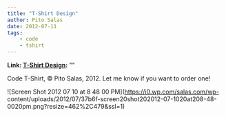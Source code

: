 ```yaml
---
title: "T-Shirt Design"
author: Pito Salas
date: 2012-07-11
tags:
    - code
    - tshirt
---
```


**Link: [T-Shirt Design](None):** ""

Code T-Shirt, © Pito Salas, 2012. Let me know if you want to order one!

![Screen Shot 2012 07 10 at 8 48 00 PM](https://i0.wp.com/salas.com/wp-
content/uploads/2012/07/37b6f-screen20shot202012-07-1020at208-48-0020pm.png?resize=462%2C479&ssl=1)


